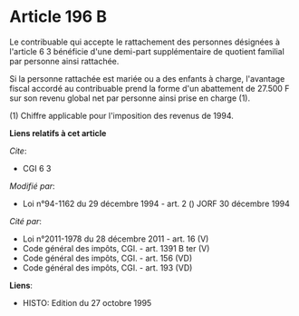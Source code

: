 # Article 196 B

Le contribuable qui accepte le rattachement des personnes désignées à l'article 6 3 bénéficie d'une demi-part supplémentaire
de quotient familial par personne ainsi rattachée.

Si la personne rattachée est mariée ou a des enfants à charge, l'avantage fiscal accordé au contribuable prend la forme d'un
abattement de 27.500 F sur son revenu global net par personne ainsi prise en charge (1).

(1) Chiffre applicable pour l'imposition des revenus de 1994.

**Liens relatifs à cet article**

_Cite_:

  - CGI 6 3

_Modifié par_:

  - Loi n°94-1162 du 29 décembre 1994 - art. 2 () JORF 30 décembre 1994

_Cité par_:

  - Loi n°2011-1978 du 28 décembre 2011 - art. 16 (V)
  - Code général des impôts, CGI. - art. 1391 B ter (V)
  - Code général des impôts, CGI. - art. 156 (VD)
  - Code général des impôts, CGI. - art. 193 (VD)

**Liens**:

  - HISTO: Edition du 27 octobre 1995
